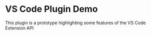 # VS Code Plugin Demo

This plugin is a prototype highlighting some features of the VS Code Extension API